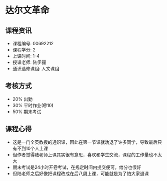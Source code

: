 # 达尔文革命

## 课程资讯
- 课程编号: 00692212
- 课程学分: 2
- 上课时间: 1-4
- 授课老师: 陆伊骊
- 通识选修课组: 人文课组
  
## 考核方式
- 20% 出勤
- 30% 平时作业(@10)
- 50% 期末考试
  
## 课程心得
- 这是一门全英教授的通识课，因此在第一节课就劝退了许多同学，导致最后只有不到10个人上课
- 但作者觉得陆老师上课其实很有意思，喜欢和学生交流，课程的工作量也不太大
- 期末考试是24小时开卷考试，在规定时间内提交便可，给分也很好
- 但陆老师之后好像把课程改成在后八周上课，可能就是为了怕大家退课
